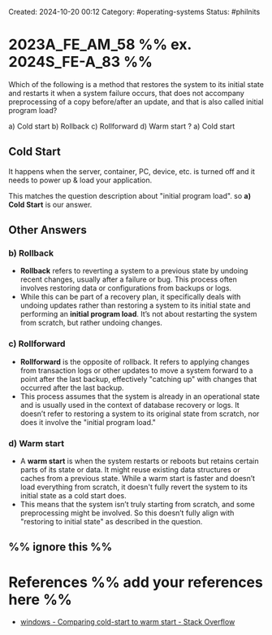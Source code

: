 Created: 2024-10-20 00:12
Category: #operating-systems 
Status: #philnits



# 2023A_FE_AM_58 %% ex. 2024S_FE-A_83 %%

Which of the following is a method that restores the system to its initial state and restarts it when a system failure occurs, that does not accompany preprocessing of a copy before/after an update, and that is also called initial program load?

a) Cold start
b) Rollback
c) Rollforward
d) Warm start
? 
a) Cold start


## Cold Start

It happens when the server, container, PC, device, etc. is turned off and it needs to power up & load your application.

This matches the question description about "initial program load". so **a) Cold Start** is our answer.

## Other Answers

### **b) Rollback**

- **Rollback** refers to reverting a system to a previous state by undoing recent changes, usually after a failure or bug. This process often involves restoring data or configurations from backups or logs.
- While this can be part of a recovery plan, it specifically deals with undoing updates rather than restoring a system to its initial state and performing an **initial program load**. It’s not about restarting the system from scratch, but rather undoing changes.

### **c) Rollforward**

- **Rollforward** is the opposite of rollback. It refers to applying changes from transaction logs or other updates to move a system forward to a point after the last backup, effectively "catching up" with changes that occurred after the last backup.
- This process assumes that the system is already in an operational state and is usually used in the context of database recovery or logs. It doesn’t refer to restoring a system to its original state from scratch, nor does it involve the "initial program load."

### **d) Warm start**

- A **warm start** is when the system restarts or reboots but retains certain parts of its state or data. It might reuse existing data structures or caches from a previous state. While a warm start is faster and doesn’t load everything from scratch, it doesn't fully revert the system to its initial state as a cold start does.
- This means that the system isn’t truly starting from scratch, and some preprocessing might be involved. So this doesn’t fully align with "restoring to initial state" as described in the question.

%% ignore this %%
---









# References %% add your references here %%
- [windows - Comparing cold-start to warm start - Stack Overflow](https://stackoverflow.com/questions/127029/comparing-cold-start-to-warm-start)